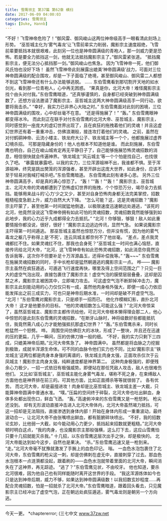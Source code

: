 ```yaml
---
title: 雪鹰领主 第37篇 第62章 横扫
date: 2017-06-09 04:00:03
categories: 雪鹰领主
tags: [Duke, Hannb]
---
```


“不好！飞雪神帝危险了！”御风雷、御风峻山这两位神帝级高手一眼看清此刻场上形势。
“巫哲城主化为‘雾气毒龙’让飞雪前辈实力削弱，魔影宗主速度超绝，飞雪前辈要抵挡本就很艰难，此刻另一位也是神帝圆满级的青袍人，那一剑威力更是恐怖。若是要全力抵挡这一剑，他就无法抵挡魔影宗主了。”御风雷紧张道。
“抵挡魔影宗主，便无法分心抵挡那一剑。”御风峻山也焦急。
因为飞雪神帝一死，他们御风氏怕也没好下场！
虽然飞雪神帝此刻展露出媲美‘神帝圆满级’战力，可面对三位神帝圆满级的配合围攻，却是一下子面临了绝境，甚至御风峻山、御风雷二人都想不到这飞雪神帝还有什么办法能够逃脱。
……
东伯雪鹰看到那切割开天地的如水剑光，看到那一位青袍人，心中再无困惑。
“果真是你，北河大帝！难怪魔影宗主找个由头对付我。”东伯雪鹰暗道，“还真够谨慎的，自身都已经突破到神帝圆满级数了，还想方设法邀请了魔影宗主、巫哲城主这两大神帝圆满级高手一同行动，欲要将我击杀。”
“幸好，我实力已非界心大陆之时。”
东伯雪鹰面对此刻的困境，三位神帝圆满级的围攻，心中却丝毫不在意。
“还是得施展了！”
“轰。”
东伯雪鹰眼神都变得冰冷。
而此刻正在联手对付东伯雪鹰的北河大帝、巫哲城主、魔影宗主，同时感觉到一座庞大的虚幻世界出现了，且在疯狂的拖拽着他们的灵魂！并且这虚幻世界还有着一重重冲击，仿佛浪潮般，接连攻打着他们的灵魂。
之前，虽然在对付鹤硐神帝、云流小楼主、铁龙府大公子、铁龙城主等一个个，他都施展过虚界幻境杀招。
可那是隐藏身份的！他人也根本不知道他是谁。
而此刻施展，东伯雪鹰也明白，自己在峻山城肯定再无平静日子了，自己能够施展恐怖灵魂招数的消息，相信很快就会传遍神界。‘铁龙城主’‘风云城主’等一个个怕是找自己，也找很久了吧。
“暴露就暴露吧，以我的实力，三位浑源祖神不出，我谁都不惧。至于浑源祖神，终究是跳出樊笼的浑源强者，甚至开辟出这庞大世界，如此身份，应该不至于轻易对我喊打喊杀吧。”东伯雪鹰暗道。
东伯雪鹰此刻有诸多心思。
另外三位神帝圆满高手，却是真的满心惊恐了。
“轰！”“轰！”“轰！”
魔影宗主、巫哲城主、北河大帝的灵魂都遭到了恐怖虚幻世界的拖拽，个个惊恐万分，竭尽全力去抵挡。能够用来战斗的‘心力’少之又少，甚至对自身恐怖肉身都无法完美掌控，招数粗糙程度急剧上升，威力自然大大下降。
“怎么可能？这，这是灵魂招数？”魔影宗主吓蒙了，甚至他第一时间就猛地倒退，以极限速度迅速朝远处遁逃，“该死的北河，他竟然没说这飞雪神帝拥有如此可怕的灵魂招数，灵魂招数竟然能够强到如此地步，我的心力近乎九成都得全力去抵抗。”
“北河！你够狠，够狠！敌人如此重要情报你都没说，很好，很好！”魔影宗主边逃边传讯，显然气急。
如果说魔影宗主吓得第一时间遁逃。
那巫哲城主虽然也惊怒万分，但并没有慌，因为他的雾气毒龙之躯几乎称得上是‘不死’，连云凤城主都奈何不了他丝毫。
“差点，差点我灵魂都扛不住。如果灵魂扛不住，那我也会身死？”巫哲城主一时间也满心恼怒，直接传讯给北河大帝，“北河，这飞雪神帝有如此恐怖灵魂招数，如此消息你竟然没告诉我等，这次你不但要补足十万浑源晶玉，还得补偿我等。”
“轰~~~”
东伯雪鹰在施展灵魂招数的同时，手中长枪却是猛然朝遁逃的魔影宗主一点。
哗——
魔影宗主虽然在疯狂遁逃，可遁逃飞行速度再快，哪里及得上空间范围之广？只见一巨大的虚空气泡出现，直接包裹住了魔影宗主！虚空气泡的膜壁层层叠叠，这却是囚禁之术，魔影宗主被困其中，立即竭力攻击。
可这虚空气泡不断卸掉冲击力，魔影宗主此刻能动用的心力仅仅只有一成，虽然他肉身格外强大，即便一成心力依旧能发挥出之前三成实力，可也只是神帝后期水准，一时间却是破不开虚空气泡。
“北河！”东伯雪鹰对魔影宗主，只是顺手一招而已。
他化作模糊幻影，直扑北河大帝！
这才是他要杀的目标。
“他的灵魂招数怎么可能这么强？”北河大帝惊呆了，虽然巫哲城主、魔影宗主都传讯给他，可北河大帝根本懒得理会那二人，他心中惊怒的是此刻东伯雪鹰的灵魂招数，“在断牙山脉时，神将级数好些都能抵抗住，我竟然需八成心力才能勉强抵抗那虚幻世界？”
“轰。”东伯雪鹰杀来，同时长枪猛然一个怒劈。
哗。
周围空间仿佛巨大的冰块，形成了一整块，并且还在迅速的压的更扁，几乎一瞬间，压的仿佛刀锋一般的细。
“不好，我的实力只剩下三四成，只媲美神帝后期。”北河大帝焦急了。
神帝圆满中。
虽然都是将血脉之力挖掘到极致，成就半浑源生命体。可不同的血脉令他们实力也不同，比如‘魔影宗主’‘铁龙城主’这两位都是肉身本身强的离谱的，铁龙城主肉身太强，正面攻杀仅次于云凤城主！魔影宗主肉身太强，纯粹速度都是神界第二。
这种肉身极强的，即便残余心力极少，一招一式依旧有极强威势。即便站在那任凭敌人攻击，敌人也很难伤他们。
又比如‘巫哲城主’，巫哲城主能化身雾气毒龙，堪称不死之身，在束缚敌人方面他也是神界排在前三的。可其他方面，比如正面搏杀等等就很弱了。
各有优势。
而北河大帝，却是最擅进攻！肉身却是比巫哲城主、铁龙城主差一大截，只能算神帝圆满中普通水准。
“噗。”压扁的空间终于碎裂，北河大帝也吐出鲜血，身体多处都出现伤口，鲜血飞洒。
“轰。”高速俯冲来的东伯雪鹰又是一枪怒刺。
枪尖还没到。
却有无形波动直接冲击进入北河大帝体内，北河大帝虽然竭力抵挡，可这一招却是无法阻挡，直接渗透到身体内部！开始在身体内形成一重重波动，最终波动合一，让北河大帝不由张嘴喷出鲜血，都有脏腑碎块喷出。
“不好，我的招数论玄妙，比他弱一大截，如今能动用心力更少，抵挡起来招数就更粗糙。”北河大帝顿时明白这点，“我的肉身，也没魔影宗主那般强横，这么打下去，这应山雪鹰怕只要十几招就能灭杀我。”
十几招，以东伯雪鹰这层次出手之快，却是极快的。
北河大帝能达到如今这步，自然也是果决。
“杀。”东伯雪鹰迅速又是一枪到来。
“走。”北河大帝毫不犹豫就激发了手腕上的血色印记。
嗡。
一血色水泡包裹住了北河大帝，东伯雪鹰的枪尖这一刺，却是仿佛刺在虚无中，直接刺穿了过去。那血色水泡根本一点涟漪都没起，跟着刷的——血色水泡就带着里面的北河大帝，瞬间消失在了这神界，再无踪迹。
“逃了？”东伯雪鹰见状，不由咬牙。
他也知道，要杀北河很难，因为他自己也有同样能随时离开这世界的手段。
“我这浑源炼体如今也只是达到神帝后期，威力不够，如果达到神帝圆满级数！以我招数玄妙程度……再配合灵魂招数，怕是一招就杀了北河大帝。”东伯雪鹰暗道，跟着回头看去，只见魔影宗主已经冲出了虚空气泡，正在朝远处疯狂遁逃，雾气毒龙则是朝另一个方向逃。
******
今天一更。
*chaptererror;
(三七中文 www.37zw.net